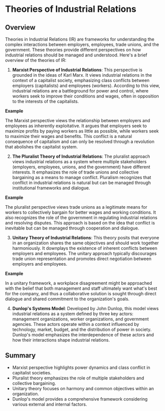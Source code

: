 # Theories of Industrial Relations

## Overview
Theories in Industrial Relations (IR) are frameworks for understanding the complex interactions between employers, employees, trade unions, and the government. These theories provide different perspectives on how industrial relations should be managed and understood. Here's a brief overview of the theories of IR:

1. **Marxist Perspective of Industrial Relations**: This perspective is grounded in the ideas of Karl Marx. It views industrial relations in the context of a capitalist society, emphasizing class conflicts between employers (capitalists) and employees (workers). According to this view, industrial relations are a battleground for power and control, where workers seek to improve their conditions and wages, often in opposition to the interests of the capitalists.

**Example**

 The Marxist perspective views the relationship between employers and employees as inherently exploitative. It argues that employers seek to maximize profits by paying workers as little as possible, while workers seek to maximize their wages and benefits. This conflict is a natural consequence of capitalism and can only be resolved through a revolution that abolishes the capitalist system.

2. **The Pluralist Theory of Industrial Relations**: The pluralist approach views industrial relations as a system where multiple stakeholders (employers, employees, unions, and the government) have different interests. It emphasizes the role of trade unions and collective bargaining as a means to manage conflict. Pluralism recognizes that conflict in industrial relations is natural but can be managed through institutional frameworks and dialogue.

**Example**

 The pluralist perspective views trade unions as a legitimate means for workers to collectively bargain for better wages and working conditions. It also recognizes the role of the government in regulating industrial relations and resolving disputes. This approach is based on the idea that conflict is inevitable but can be managed through cooperation and dialogue.

3. **Unitary Theory of Industrial Relations**: This theory posits that everyone in an organization shares the same objectives and should work together harmoniously. It downplays the existence of inherent conflicts between employers and employees. The unitary approach typically discourages trade union representation and promotes direct negotiation between employers and employees.

**Example**

In a unitary framework, a workplace disagreement might be approached with the belief that both management and staff ultimately want what's best for the company, and thus a collaborative solution is sought through direct dialogue and shared commitment to the organization's goals.

4. **Dunlop's Systems Model**: Developed by John Dunlop, this model views industrial relations as a system defined by three key actors: management organizations, worker organizations, and government agencies. These actors operate within a context influenced by technology, market, budget, and the distribution of power in society. Dunlop's model emphasizes the interdependence of these actors and how their interactions shape industrial relations.




## Summary
- Marxist perspective highlights power dynamics and class conflict in capitalist societies.
- Pluralist theory emphasizes the role of multiple stakeholders and collective bargaining.
- Unitary theory focuses on harmony and common objectives within an organization.
- Dunlop's model provides a comprehensive framework considering various external and internal factors.
